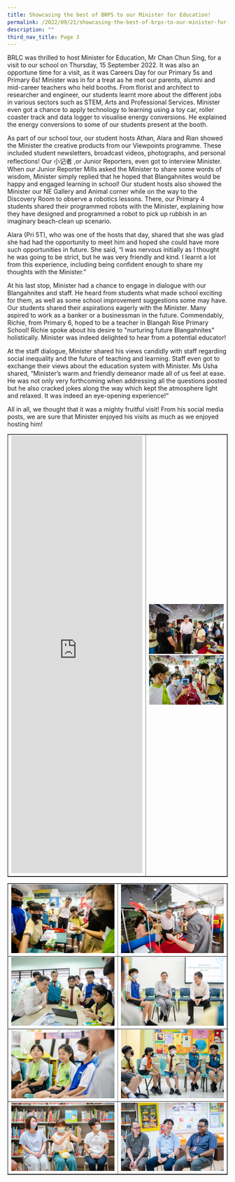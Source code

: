 ```yaml
---
title: Showcasing the best of BRPS to our Minister for Education!
permalink: /2022/09/21/showcasing-the-best-of-brps-to-our-minister-for-education/
description: ""
third_nav_title: Page 3
---
```

<p>BRLC was thrilled to host Minister for Education, Mr Chan Chun Sing, for a visit to our school on Thursday, 15 September 2022. It was also an opportune time for a visit, as it was Careers Day for our Primary 5s and Primary 6s! Minister was in for a treat as he met our parents, alumni and mid-career teachers who held booths. From florist and architect to researcher and engineer, our students learnt more about the different jobs in various sectors such as STEM, Arts and Professional Services. Minister even got a chance to apply technology to learning using a toy car, roller coaster track and data logger to visualise energy conversions. He explained the energy conversions to some of our students present at the booth.</p>
<p>As part of our school tour, our student hosts Athan, Alara and Rian showed the Minister the creative products from our Viewpoints programme. These included student newsletters, broadcast videos, photographs, and personal reflections! Our 小记者 ,or Junior Reporters, even got to interview Minister. When our Junior Reporter Mills asked the Minister to share some words of wisdom, Minister simply replied that he hoped that Blangahnites would be happy and engaged learning in school! Our student hosts also showed the Minister our NE Gallery and Animal corner while on the way to the Discovery Room to observe a robotics lessons. There, our Primary 4 students shared their programmed robots with the Minister, explaining how they have designed and programmed a robot to pick up rubbish in an imaginary beach-clean up scenario.</p>
<p>Alara (Pri 5T), who was one of the hosts that day, shared that she was glad she had had the opportunity to meet him and hoped she could have more such opportunities in future. She said, “I was nervous initially as I thought he was going to be strict, but he was very friendly and kind. I learnt a lot from this experience, including being confident enough to share my thoughts with the Minister.”</p>
<p>At his last stop, Minister had a chance to engage in dialogue with our Blangahnites and staff. He heard from students what made school exciting for them, as well as some school improvement suggestions some may have. Our students shared their aspirations eagerly with the Minister. Many aspired to work as a banker or a businessman in the future. Commendably, Richie, from Primary 6, hoped to be a teacher in Blangah Rise Primary School! Richie spoke about his desire to "nurturing future Blangahnites" holistically. Minister was indeed delighted to hear from a potential educator!</p>
<p>At the staff dialogue, Minister shared his views candidly with staff regarding social inequality and the future of teaching and learning. Staff even got to exchange their views about the education system with Minister. Ms Usha shared, “Minister’s warm and friendly demeanor made all of us feel at ease. He was not only very forthcoming when addressing all the questions posted but he also cracked jokes along the way which kept the atmosphere light and relaxed. It was indeed an eye-opening experience!”</p>
<p>All in all, we thought that it was a mighty fruitful visit! From his social media posts, we are sure that Minister enjoyed his visits as much as we enjoyed hosting him!</p>
<table style="border-collapse: collapse; width: 100%;" border="1">
<tbody>
<tr>
<td style="width: 20%;"><iframe src="https://www.facebook.com/plugins/video.php?href=https%3A%2F%2Fwww.facebook.com%2FChanChunSing.SG%2Fvideos%2F1098111767502663%2F&amp;width=500&amp;show_text=true&amp;height=1099&amp;appId" width="300" height="1000" frameborder="0" scrolling="no" allowfullscreen="allowfullscreen" data-mce-fragment="1"></iframe></td>
<td style="width: 80%;"><img src="/images/mins1.jpg"><br><img src="/images/mins2.jpg"></td>
</tr>
</tbody>
</table>
<table style="border-collapse: collapse; width: 100%;" border="1">
<tbody>
<tr>
<td style="width: 50%;"><img src="/images/mins3.jpg"></td>
<td style="width: 50%;"><img src="/images/mins4.jpg"></td>
</tr>
<tr>
<td style="width: 50%;"><img src="/images/mins5.jpg"></td>
<td style="width: 50%;"><img src="/images/mins6.jpg"></td>
</tr>
<tr>
<td style="width: 50%;"><img src="/images/mins7.jpg"></td>
<td style="width: 50%;"><img src="/images/mins8.jpg"></td>
</tr>
<tr>
<td style="width: 50%;"><img src="/images/mins9.jpg"></td>
<td style="width: 50%;"><img src="/images/mins10.jpg"></td>
</tr>
</tbody>
</table>